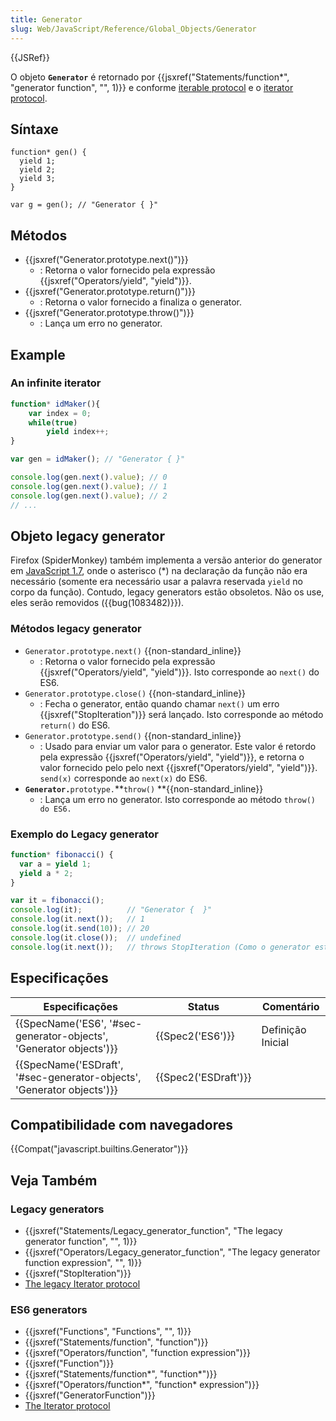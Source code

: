 ```yaml
---
title: Generator
slug: Web/JavaScript/Reference/Global_Objects/Generator
---
```

{{JSRef}}

O objeto **`Generator`** é retornado por {{jsxref("Statements/function*", "generator function", "", 1)}} e conforme [iterable protocol](/pt-BR/docs/Web/JavaScript/Reference/Iteration_protocols#iterable) e o [iterator protocol](/pt-BR/docs/Web/JavaScript/Reference/Iteration_protocols#iterator).

## Síntaxe

```
function* gen() {
  yield 1;
  yield 2;
  yield 3;
}

var g = gen(); // "Generator { }"
```

## Métodos

- {{jsxref("Generator.prototype.next()")}}
  - : Retorna o valor fornecido pela expressão {{jsxref("Operators/yield", "yield")}}.
- {{jsxref("Generator.prototype.return()")}}
  - : Retorna o valor fornecido a finaliza o generator.
- {{jsxref("Generator.prototype.throw()")}}
  - : Lança um erro no generator.

## Example

### An infinite iterator

```js
function* idMaker(){
    var index = 0;
    while(true)
        yield index++;
}

var gen = idMaker(); // "Generator { }"

console.log(gen.next().value); // 0
console.log(gen.next().value); // 1
console.log(gen.next().value); // 2
// ...
```

## Objeto legacy generator

Firefox (SpiderMonkey) também implementa a versão anterior do generator em [JavaScript 1.7](/pt-BR/docs/Web/JavaScript/New_in_JavaScript/1.7), onde o asterisco (\*) na declaração da função não era necessário (somente era necessário usar a palavra reservada `yield` no corpo da função). Contudo, legacy generators estão obsoletos. Não os use, eles serão removidos ({{bug(1083482)}}).

### Métodos legacy generator

- `Generator.prototype.next()` {{non-standard_inline}}
  - : Retorna o valor fornecido pela expressão {{jsxref("Operators/yield", "yield")}}. Isto corresponde ao `next()` do ES6.
- `Generator.prototype.close()` {{non-standard_inline}}
  - : Fecha o generator, então quando chamar `next()` um erro {{jsxref("StopIteration")}} será lançado. Isto corresponde ao método `return()` do ES6.
- `Generator.prototype.send()` {{non-standard_inline}}
  - : Usado para enviar um valor para o generator. Este valor é retordo pela expressão {{jsxref("Operators/yield", "yield")}}, e retorna o valor fornecido pelo pelo next {{jsxref("Operators/yield", "yield")}}. `send(x)` corresponde ao `next(x)` do ES6.
- **`Generator.`**`prototype.`**`throw()` **{{non-standard_inline}}
  - : Lança um erro no generator. Isto corresponde ao método `throw() do ES6.`

### Exemplo do Legacy generator

```js
function* fibonacci() {
  var a = yield 1;
  yield a * 2;
}

var it = fibonacci();
console.log(it);          // "Generator {  }"
console.log(it.next());   // 1
console.log(it.send(10)); // 20
console.log(it.close());  // undefined
console.log(it.next());   // throws StopIteration (Como o generator está fechado)
```

## Especificações

| Especificações                                                                               | Status                       | Comentário        |
| -------------------------------------------------------------------------------------------- | ---------------------------- | ----------------- |
| {{SpecName('ES6', '#sec-generator-objects', 'Generator objects')}}     | {{Spec2('ES6')}}         | Definição Inicial |
| {{SpecName('ESDraft', '#sec-generator-objects', 'Generator objects')}} | {{Spec2('ESDraft')}} |                   |

## Compatibilidade com navegadores

{{Compat("javascript.builtins.Generator")}}

## Veja Também

### Legacy generators

- {{jsxref("Statements/Legacy_generator_function", "The legacy generator function", "", 1)}}
- {{jsxref("Operators/Legacy_generator_function", "The legacy generator function expression", "", 1)}}
- {{jsxref("StopIteration")}}
- [The legacy Iterator protocol](/pt-BR/docs/Web/JavaScript/Reference/Deprecated_and_obsolete_features/The_legacy_Iterator_protocol)

### ES6 generators

- {{jsxref("Functions", "Functions", "", 1)}}
- {{jsxref("Statements/function", "function")}}
- {{jsxref("Operators/function", "function expression")}}
- {{jsxref("Function")}}
- {{jsxref("Statements/function*", "function*")}}
- {{jsxref("Operators/function*", "function* expression")}}
- {{jsxref("GeneratorFunction")}}
- [The Iterator protocol](/pt-BR/docs/Web/JavaScript/Guide/The_Iterator_protocol)
